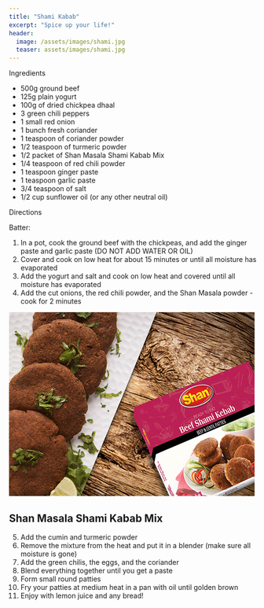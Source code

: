 ```yaml
---
title: "Shami Kabab"
excerpt: "Spice up your life!"
header:
  image: /assets/images/shami.jpg
  teaser: assets/images/shami.jpg
---
```


Ingredients
 
* 500g ground beef 
* 125g plain yogurt 
* 100g of dried chickpea dhaal
* 3 green chili peppers 
* 1 small red onion  
* 1 bunch fresh coriander
* 1 teaspoon of coriander powder 
* 1/2 teaspoon of turmeric powder
* 1/2 packet of Shan Masala Shami Kabab Mix 
* 1/4 teaspoon of red chili powder 
* 1 teaspoon ginger paste 
* 1 teaspoon garlic paste
* 3/4 teaspoon of salt
* 1/2 cup sunflower oil (or any other neutral oil)

Directions

Batter: 
1. In a pot, cook the ground beef with the chickpeas, and add the ginger paste and garlic paste (DO NOT ADD WATER OR OIL)
2. Cover and cook on low heat for about 15 minutes or until all moisture has evaporated
3. Add the yogurt and salt and cook on low heat and covered until all moisture has evaporated
4. Add the cut onions, the red chili powder, and the Shan Masala powder - cook for 2 minutes

![nope](/assets/images/shami_1.jpg)
## Shan Masala Shami Kabab Mix

5. Add the cumin and turmeric powder
6. Remove the mixture from the heat and put it in a blender (make sure all moisture is gone) 
7. Add the green chilis, the eggs, and the coriander
8. Blend everything together until you get a paste 
9. Form small round patties
10. Fry your patties at medium heat in a pan with oil until golden brown 
11. Enjoy with lemon juice and any bread! 
